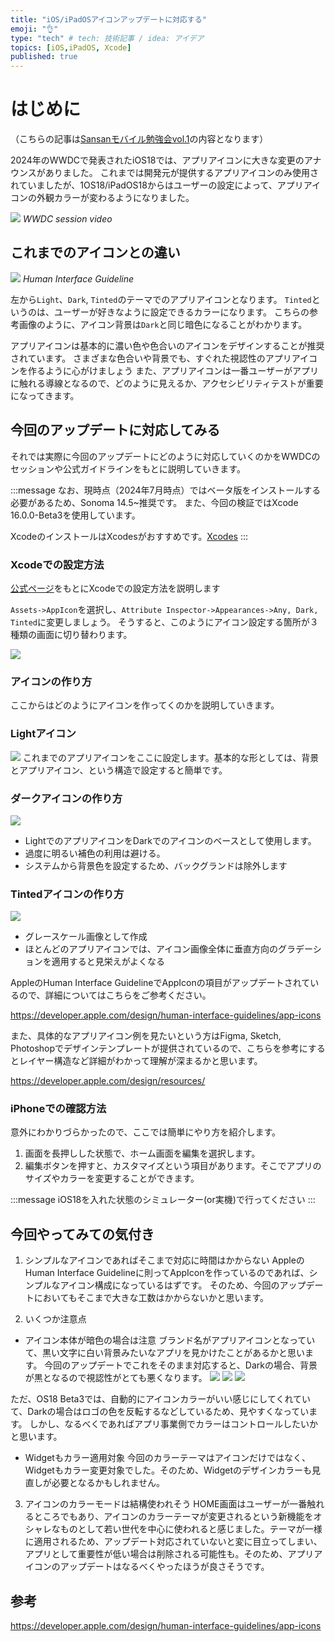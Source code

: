 ```yaml
---
title: "iOS/iPadOSアイコンアップデートに対応する"
emoji: "👌"
type: "tech" # tech: 技術記事 / idea: アイデア
topics: [iOS,iPadOS, Xcode]
published: true
---
```


# はじめに
（こちらの記事は[Sansanモバイル勉強会vol.1](https://sansan.connpass.com/event/321996/)の内容となります）

2024年のWWDCで発表されたiOS18では、アプリアイコンに大きな変更のアナウンスがありました。
これまでは開発元が提供するアプリアイコンのみ使用されていましたが、1OS18/iPadOS18からはユーザーの設定によって、アプリアイコンの外観カラーが変わるようになりました。

![](/images/ios18-app-icon-adaptation/image1.png)
*WWDC session video*

## これまでのアイコンとの違い
![](/images/ios18-app-icon-adaptation/image2.png)
*Human Interface Guideline*

左から`Light`、`Dark`, `Tinted`のテーマでのアプリアイコンとなります。
`Tinted`というのは、ユーザーが好きなように設定できるカラーになります。
こちらの参考画像のように、アイコン背景は`Dark`と同じ暗色になることがわかります。

アプリアイコンは基本的に濃い色や色合いのアイコンをデザインすることが推奨されています。
さまざまな色合いや背景でも、すぐれた視認性のアプリアイコンを作るように心がけましょう
また、アプリアイコンは一番ユーザーがアプリに触れる導線となるので、どのように見えるか、アクセシビリティテストが重要になってきます。

## 今回のアップデートに対応してみる
それでは実際に今回のアップデートにどのように対応していくのかをWWDCのセッションや公式ガイドラインをもとに説明していきます。

:::message
なお、現時点（2024年7月時点）ではベータ版をインストールする必要があるため、Sonoma 14.5~推奨です。
また、今回の検証ではXcode 16.0.0-Beta3を使用しています。

XcodeのインストールはXcodesがおすすめです。[Xcodes](https://www.xcodes.app/)
:::

### Xcodeでの設定方法
[公式ページ](https://developer.apple.com/documentation/xcode/configuring-your-app-icon#Overview)をもとにXcodeでの設定方法を説明します

`Assets->AppIcon`を選択し、`Attribute Inspector->Appearances->Any, Dark, Tinted`に変更しましょう。
そうすると、このようにアイコン設定する箇所が３種類の画面に切り替わります。

![](/images/ios18-app-icon-adaptation/image3.png)

### アイコンの作り方
ここからはどのようにアイコンを作ってくのかを説明していきます。

### Lightアイコン
![](/images/ios18-app-icon-adaptation/light.png)
これまでのアプリアイコンをここに設定します。基本的な形としては、背景とアプリアイコン、という構造で設定すると簡単です。

### ダークアイコンの作り方
![](/images/ios18-app-icon-adaptation/dark.png)
* LightでのアプリアイコンをDarkでのアイコンのベースとして使用します。
* 過度に明るい補色の利用は避ける。
* システムから背景色を設定するため、バックグランドは除外します

### Tintedアイコンの作り方
![](/images/ios18-app-icon-adaptation/tinted.png)
* グレースケール画像として作成
* ほとんどのアプリアイコンでは、アイコン画像全体に垂直方向のグラデーションを適用すると見栄えがよくなる


AppleのHuman Interface GuidelineでAppIconの項目がアップデートされているので、詳細についてはこちらをご参考ください。

https://developer.apple.com/design/human-interface-guidelines/app-icons

また、具体的なアプリアイコン例を見たいという方はFigma, Sketch, Photoshopでデザインテンプレートが提供されているので、こちらを参考にするとレイヤー構造など詳細がわかって理解が深まるかと思います。

https://developer.apple.com/design/resources/

### iPhoneでの確認方法
意外にわかりづらかったので、ここでは簡単にやり方を紹介します。

1. 画面を長押しした状態で、ホーム画面を編集を選択します。
2. 編集ボタンを押すと、カスタマイズという項目があります。そこでアプリのサイズやカラーを変更することができます。

:::message
iOS18を入れた状態のシミュレーター(or実機)で行ってください
:::

## 今回やってみての気付き
1. シンプルなアイコンであればそこまで対応に時間はかからない
AppleのHuman Interface Guidelineに則ってAppIconを作っているのであれば、シンプルなアイコン構成になっているはずです。
そのため、今回のアップデートにおいてもそこまで大きな工数はかからないかと思います。

2. いくつか注意点

* アイコン本体が暗色の場合は注意
   ブランド名がアプリアイコンとなっていて、黒い文字に白い背景みたいなアプリを見かけたことがあるかと思います。
今回のアップデートでこれをそのまま対応すると、Darkの場合、背景が黒となるので視認性がとても悪くなります。
![](/images/ios18-app-icon-adaptation/sample_light_2.png)
![](/images/ios18-app-icon-adaptation/sample_dark_2.png)
![](/images/ios18-app-icon-adaptation/sample_tinted_2.png)

ただ、OS18 Beta3では、自動的にアイコンカラーがいい感じにしてくれていて、Darkの場合はロゴの色を反転するなどしているため、見やすくなっています。
しかし、なるべくであればアプリ事業側でカラーはコントロールしたいかと思います。

* Widgetもカラー適用対象
今回のカラーテーマはアイコンだけではなく、Widgetもカラー変更対象でした。そのため、Widgetのデザインカラーも見直しが必要となるかもしれません。

3. アイコンのカラーモードは結構使われそう
HOME画面はユーザーが一番触れるところでもあり、アイコンのカラーテーマが変更されるという新機能をオシャレなものとして若い世代を中心に使われると感じました。テーマが一様に適用されるため、アップデート対応されていないと変に目立ってしまい、アプリとして重要性が低い場合は削除される可能性も。そのため、アプリアイコンのアップデートはなるべくやったほうが良さそうです。

## 参考
https://developer.apple.com/design/human-interface-guidelines/app-icons
